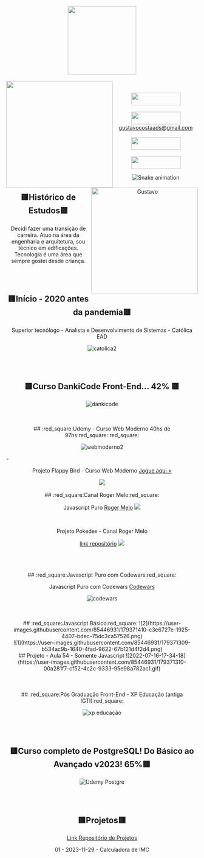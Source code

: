 <div align="center"style="display: block">



<br>

<div align="center" style="display: inline_block">
<a href="https://github.com/gustavocostaads">

<img height="180em" src="https://github-readme-stats.vercel.app/api/top-langs/?username=gustavocostaads&layout=compact&langs_count=7&theme=tokyonight" align="center"/>
<br> 
<br>
  
<div>
<img  align="left"  height="280" width="280" src="https://user-images.githubusercontent.com/85446931/134086685-7b629b76-9f9c-4f3e-ba3a-27162e81db55.gif">
<a href="https://preview.duolingo.com/profile/Cratos_" target="_blank"><img src="https://github.com/gustavocostaads/gustavocostaads/assets/85446931/65c4e58d-74d1-4e34-adde-acd28bcb1133" img alt="Gustavo" height="280" width="280" align="right"></a>  
</div>
  
<div align="center">

<br>



<a href = "https://www.instagram.com/gustavocostaads"><img src="https://github.com/gustavocostaads/gustavocostaads/assets/85446931/a882eb1e-d204-4e4b-bfb5-62a9138a77da" target="_blank" img align="center" width="130px" height="33px"></a>
<br><br>
<a href = "mailto:gustavocostaads@gmail.com"><img src="https://img.shields.io/badge/-Gmail-%23333?style=for-the-badge&logo=gmail&logoColor=white" target="_blank" img align="center" width="130px" height="33px"></a> <br>gustavocostaads@gmail.com
<br><br>
<a href="https://www.linkedin.com/in/gustavo-costa-0554501b9/" target="_blank"><img src="https://img.shields.io/badge/-LinkedIn-%230077B5?style=for-the-badge&logo=linkedin&logoColor=white" target="_blank" img align="center" width="130px" height="33px"></a>
<br><br>
<a href="https://www.codewars.com/users/CratosSakamoto" ><img src="https://user-images.githubusercontent.com/85446931/179327878-398a19cd-eb21-49c7-8cc2-fd95ee78caa1.jpg" img align="center" width="130" height="33px"></a>

    
![Snake animation](https://github.com/gustavocostaads/gustavocostaads/blob/output/github-contribution-grid-snake.svg)
       
## :red_square:Histórico de Estudos:red_square:
Decidi fazer uma transição de carreira. Atuo na área da engenharia e arquitetura, sou técnico em edificações. Tecnologia é uma área que sempre gostei desde criança.
  
<br>   
<br>  

## :red_square:Início - 2020 antes da pandemia:red_square:
Superior tecnólogo - Analista e Desenvolvimento de Sistemas - Católica EAD <br>
  
![catolica2](https://user-images.githubusercontent.com/85446931/158929062-8d985725-1935-4fdc-9c54-7183a7a1496a.png)

  

<br>
<br>
  
## :red_square:Curso DankiCode Front-End... 42% :red_square:

![dankicode](https://user-images.githubusercontent.com/85446931/159808785-836fc97f-3874-40bd-8862-3f873f0fc999.png) <br>
  


</div>
<br>
<br>
## :red_square:Udemy - Curso Web Moderno 40hs de 97hs:red_square::red_square:
      
![webmoderno2](https://user-images.githubusercontent.com/85446931/159819409-45947f86-2415-4e64-a85c-705ea769b913.png)

<div align="left">
-  <br>
</div>
  
Projeto Flappy Bird - Curso Web Moderno
[Jogue aqui >](https://gustavocostaads.github.io/flappybird)

  
<img src="https://github.com/gustavocostaads/flappybird/blob/main/2022-03-23-22-45-55.gif"> 

  
<br>
<br>  
## :red_square:Canal Roger Melo:red_square:
      
Javascript Puro [Roger Melo](https://www.youtube.com/c/RogerMelo/videos)
<img src=https://user-images.githubusercontent.com/85446931/164982023-4c025e6f-f888-42f9-ad87-18980a20de0f.png>
  
<br>
  
Projeto Pokedex - Canal Roger Melo
           
[link repositório](https://github.com/gustavocostaads/pokedexKintaro) <img src="https://user-images.githubusercontent.com/85446931/164983739-e3bfcaa6-b7dd-45b5-9a2f-7f4661466897.gif"><br>  <br>

<div align="left">

</div>

  
<br>
<br> 
## :red_square:Javascript Puro com Codewars:red_square:
      
Javascript Puro com Codewars [Codewars](https://www.codewars.com/) <br>
  
![codewars](https://user-images.githubusercontent.com/85446931/179319240-8ba0d233-d917-410f-a4e4-9d4027ec67a1.png) <br>


 
<br>
<br>  
## :red_square:Javascript Básico:red_square:
![2](https://user-images.githubusercontent.com/85446931/179371410-c3c6727e-1925-4407-bdec-75dc3ca57526.png) <br>
![1](https://user-images.githubusercontent.com/85446931/179371309-b534ac9b-1640-4fad-9622-67b121d4f2d4.png) <br>
## Projeto - Aula 54 - Somente Javascript
![2022-07-16-17-34-18](https://user-images.githubusercontent.com/85446931/179371310-00a281f7-cf52-4c2c-9333-95e98a782ac1.gif) <br> <br>
  
  
<br>
<br>
## :red_square:Pós Graduação Front-End - XP Educação (antiga IGTI):red_square:
      
![xp educação](https://user-images.githubusercontent.com/85446931/179326511-50607a6d-6f3a-4599-936e-8f86f439bed8.png) <br>

<br>
<br>

## :red_square:Curso completo de PostgreSQL! Do Básico ao Avançado v2023! 65%:red_square:
  
![Udemy Postgre](https://github.com/gustavocostaads/gustavocostaads/assets/85446931/5b5effeb-df5a-43a2-89b4-73fbb554db4e)


<br>
<br>

## :red_square:Projetos:red_square:

[Link Repositório de Projetos](https://github.com/gustavocostaads/projetos_frontend/tree/main)

01 - 2023-11-29 - Calculadora de IMC

  
</div>
          



